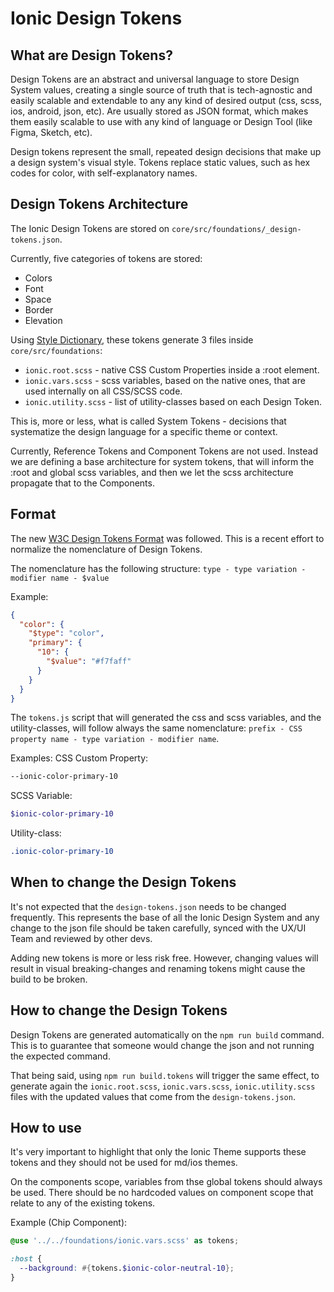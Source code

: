 # Ionic Design Tokens

## What are Design Tokens?

Design Tokens are an abstract and universal language to store Design System values, creating a single source of truth that is tech-agnostic and easily scalable and extendable to any any kind of desired output (css, scss, ios, android, json, etc). Are usually stored as JSON format, which makes them easily scalable to use with any kind of language or Design Tool (like Figma, Sketch, etc).

Design tokens represent the small, repeated design decisions that make up a design system's visual style. Tokens replace static values, such as hex codes for color, with self-explanatory names.

## Design Tokens Architecture

The Ionic Design Tokens are stored on `core/src/foundations/_design-tokens.json`.

Currently, five categories of tokens are stored:

- Colors
- Font
- Space
- Border
- Elevation

Using [Style Dictionary](https://amzn.github.io/style-dictionary/), these tokens generate 3 files inside `core/src/foundations`:

- `ionic.root.scss` - native CSS Custom Properties inside a :root element.
- `ionic.vars.scss` - scss variables, based on the native ones, that are used internally on all CSS/SCSS code.
- `ionic.utility.scss` - list of utility-classes based on each Design Token.

This is, more or less, what is called System Tokens - decisions that systematize the design language for a specific theme or context.

Currently, Reference Tokens and Component Tokens are not used. Instead we are defining a base architecture for system tokens, that will inform the :root and global scss variables, and then we let the scss architecture propagate that to the Components.

## Format

The new [W3C Design Tokens Format](https://design-tokens.github.io/community-group/format/) was followed. This is a recent effort to normalize the nomenclature of Design Tokens.

The nomenclature has the following structure: `type - type variation - modifier name - $value`

Example:

```json
{
  "color": {
    "$type": "color",
    "primary": {
      "10": {
        "$value": "#f7faff"
      }
    }
  }
}
```

The `tokens.js` script that will generated the css and scss variables, and the utility-classes, will follow always the same nomenclature: `prefix - CSS property name - type variation - modifier name`.

Examples:
CSS Custom Property:

```css
--ionic-color-primary-10
```

SCSS Variable:

```scss
$ionic-color-primary-10
```

Utility-class:

```css
.ionic-color-primary-10
```

## When to change the Design Tokens

It's not expected that the `design-tokens.json` needs to be changed frequently. This represents the base of all the Ionic Design System and any change to the json file should be taken carefully, synced with the UX/UI Team and reviewed by other devs.

Adding new tokens is more or less risk free. However, changing values will result in visual breaking-changes and renaming tokens might cause the build to be broken.

## How to change the Design Tokens

Design Tokens are generated automatically on the `npm run build` command. This is to guarantee that someone would change the json and not running the expected command.

That being said, using `npm run build.tokens` will trigger the same effect, to generate again the `ionic.root.scss`, `ionic.vars.scss`, `ionic.utility.scss` files with the updated values that come from the `design-tokens.json`.

## How to use

It's very important to highlight that only the Ionic Theme supports these tokens and they should not be used for md/ios themes.

On the components scope, variables from thse global tokens should always be used. There should be no hardcoded values on component scope that relate to any of the existing tokens.

Example (Chip Component):

```scss
@use '../../foundations/ionic.vars.scss' as tokens;

:host {
  --background: #{tokens.$ionic-color-neutral-10};
}
```
